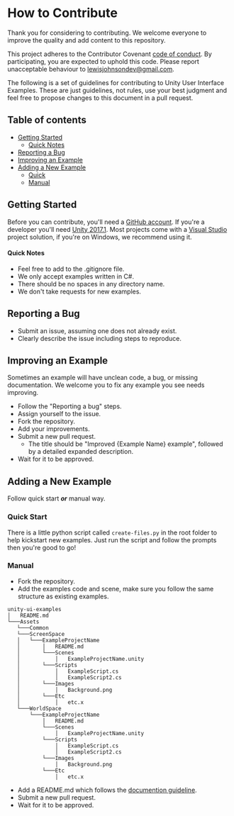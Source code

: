 # How to Contribute

Thank you for considering to contributing. We welcome everyone to improve the quality and add content to this repository.

This project adheres to the Contributor Covenant [code of conduct](https://github.com/LewisJohnson/unity-ui-examples/blob/master/CODE_OF_CONDUCT.md). By participating, you are expected to uphold this code. Please report unacceptable behaviour to lewisjohnsondev@gmail.com.

The following is a set of guidelines for contributing to Unity User Interface Examples. These are just guidelines, not rules, use your best judgment and feel free to propose changes to this document in a pull request.

## Table of contents
- [Getting Started](#getting-started)
	- [Quick Notes](#quick-notes)
- [Reporting a Bug](#reporting-a-bug)
- [Improving an Example](#improving-an-example)
- [Adding a New Example](#adding-a-new-example)
	- [Quick](#quick-start)
	- [Manual](#manual)

## Getting Started
Before you can contribute, you'll need a [GitHub account](https://github.com/signup/free). If you're a developer you'll need [Unity 2017.1](https://unity3d.com/get-unity/download). Most projects come with a [Visual Studio](https://www.visualstudio.com/) project solution, if you're on Windows, we recommend using it.

#### Quick Notes 
* Feel free to add to the .gitignore file.
* We only accept examples written in C#.
* There should be no spaces in any directory name.
* We don't take requests for new examples.

## Reporting a Bug
* Submit an issue, assuming one does not already exist.
* Clearly describe the issue including steps to reproduce.

## Improving an Example
Sometimes an example will have unclean code, a bug, or missing documentation. We welcome you to fix any example you see needs improving.
* Follow the "Reporting a bug" steps.
* Assign yourself to the issue.
* Fork the repository.
* Add your improvements.
* Submit a new pull request.
	* The title should be "Improved {Example Name} example", followed by a detailed expanded description. 
* Wait for it to be approved.

## Adding a New Example
Follow quick start ***or*** manual way.
 
### Quick Start
There is a little python script called ```create-files.py``` in the root folder to help kickstart new examples. Just run the script and follow the prompts then you're good to go!

### Manual
 * Fork the repository.
 * Add the examples code and scene, make sure you follow the same structure as existing examples.
 ```
unity-ui-examples
│   README.md    
└───Assets
    └───Common
	└───ScreenSpace
	│	└───ExampleProjectName
	│		│   README.md
	│		└───Scenes
	│			│   ExampleProjectName.unity
	│		└───Scripts
	│			│   ExampleScript.cs
	│			│   ExampleScript2.cs
	│		└───Images
	│			│   Background.png
	│		└───Etc
	│			│   etc.x
	└───WorldSpace
		└───ExampleProjectName
			│   README.md
			└───Scenes
				│   ExampleProjectName.unity
			└───Scripts
				│   ExampleScript.cs
				│   ExampleScript2.cs
			└───Images
				│   Background.png
			└───Etc
				│   etc.x
```

 * Add a README.md which follows the [documention guideline](https://github.com/LewisJohnson/unity-ui-examples/blob/master/DOCUMENTATION.md).
 * Submit a new pull request.
 * Wait for it to be approved.
